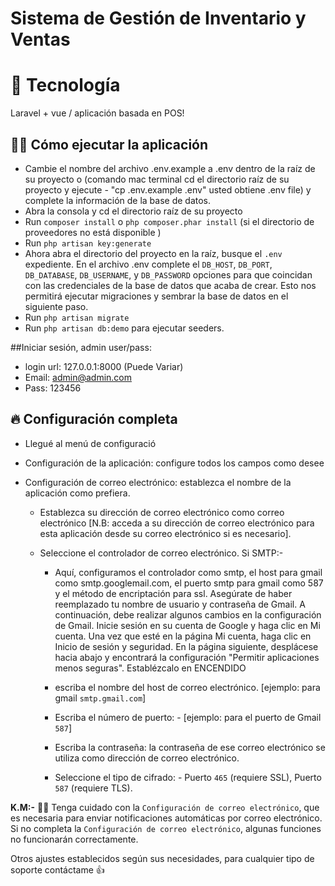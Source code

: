 # Sistema de Gestión de Inventario y Ventas

# 🚀 Tecnología
Laravel + vue / aplicación basada en POS!


## ✋🏻 Cómo ejecutar la aplicación

* Cambie el nombre del archivo .env.example a .env dentro de la raíz de su proyecto o (comando mac terminal cd el directorio raíz de su proyecto y ejecute - "cp .env.example .env" usted obtiene .env file) y complete la información de la base de datos.
* Abra la consola y cd el directorio raíz de su proyecto
* Run `composer install` o `php composer.phar install` (si el directorio de proveedores no está disponible )
* Run `php artisan key:generate`
* Ahora abra el directorio del proyecto en la raíz, busque el `.env` expediente. En el archivo .env complete el `DB_HOST`, `DB_PORT`, `DB_DATABASE`, `DB_USERNAME`, y `DB_PASSWORD` opciones para que coincidan con las credenciales de la base de datos que acaba de crear. Esto nos permitirá ejecutar migraciones y sembrar la base de datos en el siguiente paso.
* Run `php artisan migrate`
* Run `php artisan db:demo` para ejecutar seeders.

##Iniciar sesión, admin user/pass:
* login url: 127.0.0.1:8000 (Puede Variar)
* Email: admin@admin.com
* Pass: 123456

## 🔥 Configuración completa
* Llegué al menú de configuració
* Configuración de la aplicación: configure todos los campos como desee
* Configuración de correo electrónico: establezca el nombre de la aplicación como prefiera.
  
  - Establezca su dirección de correo electrónico como correo electrónico [N.B: acceda a su dirección de correo electrónico para esta aplicación desde su correo electrónico si es necesario].
  
  - Seleccione el controlador de correo electrónico. Si SMTP:- 
  
    - Aquí, configuramos el controlador como smtp, el host para gmail como smtp.googlemail.com, el puerto smtp para gmail como 587 y el método de encriptación para ssl. Asegúrate de haber reemplazado tu nombre de usuario y contraseña de Gmail. A continuación, debe realizar algunos cambios en la configuración de Gmail. Inicie sesión en su cuenta de Google y haga clic en Mi cuenta. Una vez que esté en la página Mi cuenta, haga clic en Inicio de sesión y seguridad. En la página siguiente, desplácese hacia abajo y encontrará la configuración "Permitir aplicaciones menos seguras". Establézcalo en ENCENDIDO
    
    - escriba el nombre del host de correo electrónico. [ejemplo: para gmail `smtp.gmail.com`]
  
    - Escriba el número de puerto: - [ejemplo: para el puerto de Gmail `587`]
    
    - Escriba la contraseña: la contraseña de ese correo electrónico se utiliza como dirección de correo electrónico.

    - Seleccione el tipo de cifrado: - Puerto `465` (requiere SSL), Puerto `587` (requiere TLS).
                                                
**K.M:-** ✋🏻 Tenga cuidado con la `Configuración de correo electrónico`, que es necesaria para enviar notificaciones automáticas por correo electrónico. Si no completa la `Configuración de correo electrónico`, algunas funciones no funcionarán correctamente.

Otros ajustes establecidos según sus necesidades, para cualquier tipo de soporte contáctame 👍 
